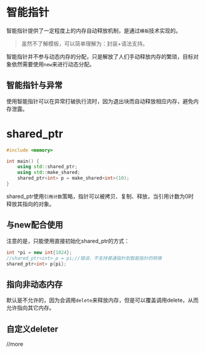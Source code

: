 # 智能指针

智能指针提供了一定程度上的内存自动释放机制，是通过`模板`技术实现的。

> 虽然不了解模板，可以简单理解为：封装+语法支持。

智能指针并不参与动态内存的分配，只是解放了人们手动释放内存的繁琐，目标对象依然需要使用`new`来进行动态分配。

## 智能指针与异常

使用智能指针可以在异常打破执行流时，因为退出块而自动释放相应内存，避免内存泄露。

# shared_ptr

```cpp
#include <memory>

int main() {
    using std::shared_ptr;
    using std::make_shared;
    shared_ptr<int> p = make_shared<int>(10);
}
```

shared_ptr使用`引用计数`策略，指针可以被拷贝、复制、释放，当引用计数为0时释放其指向的对象。

## 与new配合使用

注意的是，只能使用直接初始化shared_ptr的方式：

```cpp
int *pi = new int{1024};
//shared_ptr<int> p = pi;//错误，不支持普通指针到智能指针的转换
shared_ptr<int> p{pi};
```

## 指向非动态内存

默认是不允许的，因为会调用`delete`来释放内存，但是可以覆盖调用delete，从而允许指向其它内存。

## 自定义deleter

//more

